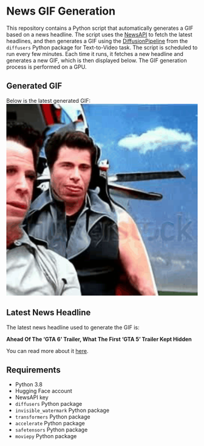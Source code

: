 # News GIF Generation
This repository contains a Python script that automatically generates a GIF based on a news headline. The script uses the [NewsAPI](https://newsapi.org/) to fetch the latest headlines, and then generates a GIF using the [DiffusionPipeline](https://github.com/huggingface/diffusers) from the `diffusers` Python package for Text-to-Video task.
The script is scheduled to run every few minutes. Each time it runs, it fetches a new headline and generates a new GIF, which is then displayed below. The GIF generation process is performed on a GPU.

## Generated GIF
Below is the latest generated GIF:
![Generated GIF](output.gif?raw=true&v=1701621408)

## Latest News Headline
The latest news headline used to generate the GIF is:

**Ahead Of The ‘GTA 6’ Trailer, What The First ‘GTA 5’ Trailer Kept Hidden**

You can read more about it [here](https://www.forbes.com/sites/paultassi/2023/12/02/ahead-of-the-gta-6-trailer-what-the-first-gta-5-trailer-kept-hidden/).

## Requirements
- Python 3.8
- Hugging Face account
- NewsAPI key
- `diffusers` Python package
- `invisible_watermark` Python package
- `transformers` Python package
- `accelerate` Python package
- `safetensors` Python package
- `moviepy` Python package
